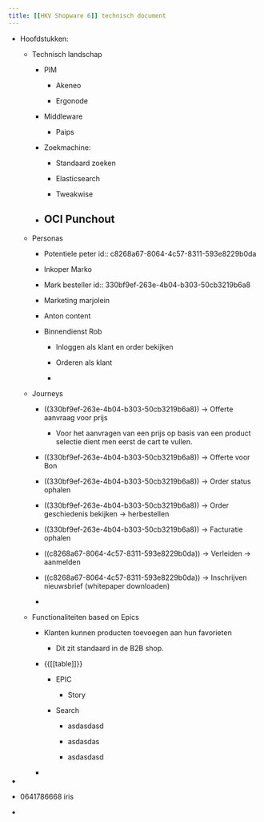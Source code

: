 ```yaml
---
title: [[HKV Shopware 6]] technisch document
---
```


- Hoofdstukken:
	 - Technisch landschap
		 - PIM
			 - Akeneo

			 - Ergonode

		 - Middleware
			 - Paips

		 - Zoekmachine:
			 - Standaard zoeken

			 - Elasticsearch

			 - Tweakwise

		 - OCI Punchout
			 - 

	 - Personas
		 - Potentiele peter
id:: c8268a67-8064-4c57-8311-593e8229b0da

		 - Inkoper Marko

		 - Mark besteller
id:: 330bf9ef-263e-4b04-b303-50cb3219b6a8

		 - Marketing marjolein

		 - Anton content

		 - Binnendienst Rob
			 - Inloggen als klant en order bekijken

			 - Orderen als klant

			 - 

	 - Journeys
		 - ((330bf9ef-263e-4b04-b303-50cb3219b6a8))  -> Offerte aanvraag voor prijs
			 - Voor het aanvragen van een prijs op basis van een product selectie dient men eerst de cart te vullen.

		 - ((330bf9ef-263e-4b04-b303-50cb3219b6a8))  -> Offerte voor Bon

		 - ((330bf9ef-263e-4b04-b303-50cb3219b6a8)) -> Order status ophalen

		 - ((330bf9ef-263e-4b04-b303-50cb3219b6a8)) ->  Order geschiedenis bekijken -> herbestellen

		 - ((330bf9ef-263e-4b04-b303-50cb3219b6a8)) -> Facturatie ophalen

		 - ((c8268a67-8064-4c57-8311-593e8229b0da)) -> Verleiden -> aanmelden

		 - ((c8268a67-8064-4c57-8311-593e8229b0da)) -> Inschrijven nieuwsbrief (whitepaper downloaden)

		 - 

	 - Functionaliteiten based on Epics
		 - Klanten kunnen producten toevoegen aan hun favorieten
			 - Dit zit standaard in de B2B shop.

		 - {{[[table]]}}
			 - EPIC
				 - Story

			 - Search 
				 - asdasdasd

				 - asdasdas

				 - asdasdasd

		 - 

- 

- 0641786668 iris 

- 
